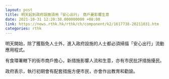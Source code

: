 ```yaml
---
layout: post
title: 明天起到政府設施須用「安心出行」　商戶憂影響生意　
date: 2021-10-31 12:20:38.000000000 +08:00
link: https://news.rthk.hk/rthk/ch/component/k2/1617738-20211031.htm
categories: rthk
---
```


明天開始，除了獲豁免人士外，進入政府設施的人士都必須掃描「安心出行」流動應用程式。

有食環署轄下的街市商戶擔心，新措施影響人流和生意，亦有市民批評措施擾民。

政府表示，執行初期會有配套措施方便市民，亦會作出教育和勸諭。
